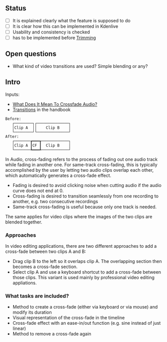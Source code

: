 ## Status

* [ ] It is explained clearly what the feature is supposed to do
* [ ] It is clear how this can be implemented in Kdenlive
* [ ] Usability and consistency is checked
* [ ] has to be implemented before [Trimming](https://invent.kde.org/kde/kdenlive/-/wikis/dev/ideas/Trimming)

## Open questions

* What kind of video transitions are used? Simple blending or any?


## Intro

Inputs:

* [What Does It Mean To Crossfade Audio?][cfa]
* [Transitions][hb] in the handbook

```
Before:
   ┌────────┐┌──────────────┐
   │Clip A  ││    Clip B    │
   └────────┘└──────────────┘
After:
   ┌───────┲━━━┱────────────┐
   │Clip A ┃CF ┃  Clip B    │
   └───────┺━━━┹────────────┘
```

In Audio, cross-fading refers to the process of fading out one audio track while fading in another one. For same-track cross-fading, this is typically accomplished by the user by letting two audio clips overlap each other, which automatically generates a cross-fade effect.

* Fading is desired to avoid clicking noise when cutting audio if the audio curve does not end at 0.
* Cross-fading is desired to transition seamlessly from one recording to another, e.g. two consecutive recordings
* Same-track cross-fading is useful because only one track is needed.

The same applies for video clips where the images of the two clips are blended together.


### Approaches

In video editing applications, there are two different approaches to add a cross-fade between two clips A and B:

* Drag clip B to the left so it overlaps clip A. The overlapping section then becomes a cross-fade section.
* Select clip A and use a keyboard shortcut to add a cross-fade between those clips. This variant is used mainly by professional video editing appliations.


### What tasks are included?

* Method to create a cross-fade (either via keyboard or via mouse) and modify its duration
* Visual representation of the cross-fade in the timeline
* Cross-fade effect with an ease-in/out function (e.g. sine instead of just linear)
* Method to remove a cross-fade again



[cfa]: https://www.homebrewaudio.com/crossfade-meaning-what-does-it-mean-to-crossfade-audio/
[hb]: https://kdenlive.org/en/video-editing-applications-handbook/#trans